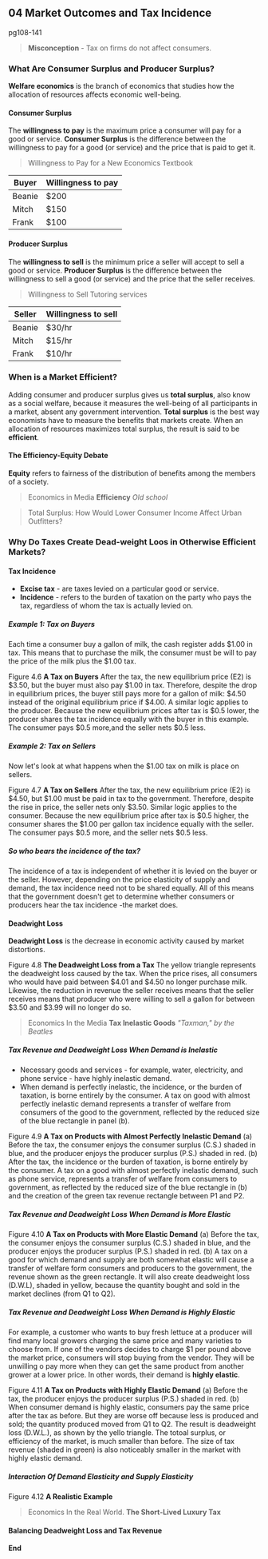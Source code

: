 ## 04 Market Outcomes and Tax Incidence
pg108-141

> **Misconception** - Tax on firms do not affect consumers.

### What Are Consumer Surplus and Producer Surplus?
**Welfare economics** is the branch of economics that studies how the allocation of resources affects economic well-being.

#### Consumer Surplus
The **willingness to pay** is the maximum price a consumer will pay for a good or service.
**Consumer Surplus** is the difference between the willingness to pay for a good (or service) and the price that is paid to get it.

> Willingness to Pay for a New Economics Textbook

| Buyer  | Willingness to pay |
|--------|--------------------|
| Beanie | $200 			  |
| Mitch  | $150               |
| Frank  | $100               |

#### Producer Surplus
The **willingness to sell** is the minimum price a seller will accept to sell a good or service.
**Producer Surplus** is the difference between the willingness to sell a good (or service) and the price that the seller receives.

> Willingness to Sell Tutoring services

| Seller | Willingness to sell |
|--------|---------------------|
| Beanie | $30/hr              |
| Mitch  | $15/hr              |
| Frank  | $10/hr              |

### When is a Market Efficient?
Adding consumer and producer surplus gives us **total surplus**, also know as a social welfare, because it measures the well-being of all participants in a market, absent any government intervention. **Total surplus** is the best way economists have to measure the benefits that markets create.
When an allocation of resources maximizes total surplus, the result is said to be **efficient**.

#### The Efficiency-Equity Debate
**Equity** refers to fairness of the distribution of benefits among the members of a society.

> Economics in Media
**Efficiency**
*Old school*

> Total Surplus: How Would Lower Consumer Income Affect Urban Outfitters?

### Why Do Taxes Create Dead-weight Loos in Otherwise Efficient Markets?

#### Tax Incidence

+ **Excise tax** - are taxes levied on a particular good or service.
+ **Incidence** - refers to the burden of taxation on the party who pays the tax, regardless of whom the tax is actually levied on.

##### Example 1: Tax on Buyers
Each time a consumer buy a gallon of milk, the cash register adds \$1.00 in tax. This means that to purchase the milk, the consumer must be will to pay the price of the milk plus the \$1.00 tax.

Figure 4.6
**A Tax on Buyers**
After the tax, the new equilibrium price (E2) is \$3.50, but the buyer must also pay \$1.00 in tax. Therefore, despite the drop in equilibrium prices, the buyer still pays more for a gallon of milk: \$4.50 instead of the original equilibrium price if  \$4.00. A similar logic applies to the producer. Because the new equilibrium prices after tax is \$0.5 lower, the producer shares the tax incidence equally with the buyer in this example. The consumer pays \$0.5 more,and the seller nets \$0.5 less.

##### Example 2: Tax on Sellers
Now let's look at what happens when the \$1.00 tax on milk is place on sellers.

Figure 4.7
**A Tax on Sellers**
After the tax, the new equilibrium price (E2) is \$4.50, but \$1.00 must be paid in tax to the government. Therefore, despite the rise in price, the seller nets only \$3.50. Similar logic applies to the consumer. Because the new equilibrium price after tax is \$0.5 higher, the consumer shares the \$1.00 per gallon tax incidence equally with the seller. The consumer pays \$0.5 more, and the seller nets $0.5 less.

##### So who bears the incidence of the tax?
The incidence of a tax is independent of whether it is levied on the buyer or the seller. However, depending on the price elasticity of supply and demand, the tax incidence need not to be shared equally. All of this means that the government doesn't get to determine whether consumers or producers hear the tax incidence -the market does.

#### Deadwight Loss
**Deadwight Loss** is the decrease in economic activity caused by market distortions.

Figure 4.8
**The Deadweight Loss from a Tax**
The yellow triangle represents the deadweight loss caused by the tax. When the price rises, all consumers who would have paid between \$4.01 and \$4.50 no longer purchase milk. Likewise, the reduction in revenue the seller receives means that the seller receives means that producer who were willing to sell a gallon for between \$3.50 and \$3.99 will no longer do so.

> Economics In the Media
**Tax Inelastic Goods**
*"Taxman," by the Beatles*

##### Tax Revenue and Deadweight Loss When Demand is Inelastic
+ Necessary goods and services - for example, water, electricity, and phone service - have highly inelastic demand.
+ When demand is perfectly inelastic, the incidence, or the burden of taxation, is borne entirely by the consumer. A tax on good with almost perfectly inelastic demand represents a transfer of welfare from consumers of the good to the government, reflected by the reduced size of the blue rectangle in panel (b).

Figure 4.9
**A Tax on Products with Almost Perfectly Inelastic Demand**
(a) Before the tax, the consumer enjoys the consumer surplus (C.S.) shaded in blue, and the producer enjoys the producer surplus (P.S.) shaded in red. (b) After the tax, the incidence or the burden of taxation, is borne entirely by the consumer. A tax on a good with almost perfectly inelastic demand, such as phone service, represents a transfer of welfare from consumers to government, as reflected by the reduced size of the blue rectangle in (b) and the creation of the green tax revenue rectangle between P1 and P2.

##### Tax Revenue and Deadweight Loss When Demand is More Elastic
Figure 4.10
**A Tax on Products with More Elastic Demand**
(a) Before the tax, the consumer enjoys the consumer surplus (C.S.) shaded in blue, and the producer enjoys the producer surplus (P.S.) shaded in red. (b) A tax on a good for which demand and supply are both somewhat elastic will cause a transfer of welfare form consumers and producers to the government, the revenue shown as the green rectangle. It will also create deadweight loss (D.W.L), shaded in yellow, because the quantity bought and sold in the market declines (from Q1 to Q2).

##### Tax Revenue and Deadweight Loss When Demand is Highly Elastic
For example, a customer who wants to buy fresh lettuce at a producer will find many local growers charging the same price and many varieties to choose from. If one of the vendors decides to charge \$1 per pound above the market price, consumers will stop buying from the vendor. They will be unwilling o pay more when they can get the same product from another grower at a lower price. In other words, their demand is **highly elastic**.

Figure 4.11
**A Tax on Products with Highly Elastic Demand**
(a) Before the tax, the producer enjoys the producer surplus (P.S.) shaded in red. (b) When consumer demand is highly elastic, consumers pay the same price after the tax as before. But they are worse off because less is produced and sold; the quantity produced moved from Q1 to Q2. The result is deadweight loss (D.W.L.), as shown by the yello triangle. The totoal surplus, or efficiency of the market, is much smaller than before. The size of tax revenue (shaded in green) is also noticeably smaller in the market with highly elastic demand.

##### Interaction Of Demand Elasticity and Supply Elasticity

Figure 4.12
**A Realistic Example**
<Todo>

> Economics In the Real World.
**The Short-Lived Luxury Tax**

#### Balancing Deadweight Loss and Tax Revenue

**End**
